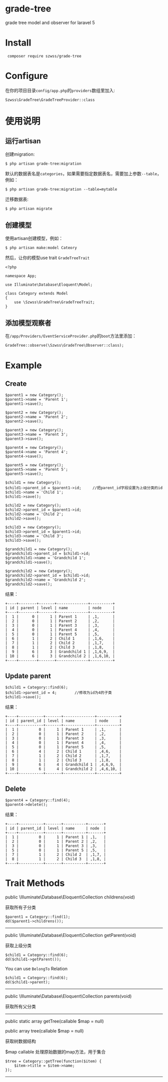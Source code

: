 # grade-tree

grade tree model and observer for laravel 5

# Install

     composer require szwss/grade-tree

# Configure

在你的项目目录`config/app.php`的`providers`数组里加入:

    Szwss\GradeTree\GradeTreeProvider::class
    
# 使用说明

## 运行artisan

创建migration:

    $ php artisan grade-tree:migration
    
默认的数据表名是`categories`，如果需要指定数据表名，需要加上参数`--table`，例如：

    $ php artisan grade-tree:migration --table=mytable
    
迁移数据表:

    $ php artisan migrate

## 创建模型
    
使用artisan创建模型，例如：

    $ php artisan make:model Cateory
    
然后，让你的模型use trait `GradeTreeTrait`
    
    <?php
    
    namespace App;
    
    use Illuminate\Database\Eloquent\Model;
    
    class Category extends Model
    {
        use \Szwss\GradeTree\GradeTreeTrait;
    }


## 添加模型观察者

在`/app/Providers/EventServiceProvider.php`的`boot`方法里添加：

    GradeTree::observe(\Szwss\GradeTree\Observer::class);
    
    
# Example


## Create

    $parent1 = new Category();
    $parent1->name = 'Parent 1';
    $parent1->save();

    $parent2 = new Category();
    $parent2->name = 'Parent 2';
    $parent2->save();

    $parent3 = new Category();
    $parent3->name = 'Parent 3';
    $parent3->save();

    $parent4 = new Category();
    $parent4->name = 'Parent 4';
    $parent4->save();

    $parent5 = new Category();
    $parent5->name = 'Parent 5';
    $parent5->save();

    $child1 = new Category();
    $child1->parent_id = $parent1->id;     //把parent_id字段设置为上级分类的id
    $child1->name = 'Child 1';
    $child1->save();

    $child2 = new Category();
    $child2->parent_id = $parent1->id;
    $child2->name = 'Child 2';
    $child2->save();

    $child3 = new Category();
    $child3->parent_id = $parent1->id;
    $child3->name = 'Child 3';
    $child3->save();

    $grandchild1 = new Category();
    $grandchild1->parent_id = $child1->id;
    $grandchild1->name = 'Grandchild 1';
    $grandchild1->save();

    $grandchild2 = new Category();
    $grandchild2->parent_id = $child1->id;
    $grandchild2->name = 'Grandchild 2';
    $grandchild2->save();
           
           
结果：
            
    +----+--------+-------+--------------+----------+
    | id | parent | level | name         | node     |
    +----+--------+-------+--------------+----------+
    |  1 |      0 |     1 | Parent 1     | ,1,      |
    |  2 |      0 |     1 | Parent 2     | ,2,      |
    |  3 |      0 |     1 | Parent 3     | ,3,      |
    |  4 |      0 |     1 | Parent 4     | ,4,      |
    |  5 |      0 |     1 | Parent 5     | ,5,      |
    |  6 |      1 |     2 | Child 1      | ,1,6,    |
    |  7 |      1 |     2 | Child 2      | ,1,7,    |
    |  8 |      1 |     2 | Child 3      | ,1,8,    |
    |  9 |      6 |     3 | Grandchild 1 | ,1,6,9,  |
    | 10 |      6 |     3 | Grandchild 2 | ,1,6,10, |
    +----+--------+-------+--------------+----------+
        

## Update parent

    $child1 = Category::find(6);
    $child1->parent_id = 4;        //修改为id为4的子类
    $child1->save();

结果：

    +----+-----------+-------+--------------+----------+
    | id | parent_id | level | name         | node     |
    +----+-----------+-------+--------------+----------+
    |  1 |         0 |     1 | Parent 1     | ,1,      |
    |  2 |         0 |     1 | Parent 2     | ,2,      |
    |  3 |         0 |     1 | Parent 3     | ,3,      |
    |  4 |         0 |     1 | Parent 4     | ,4,      |
    |  5 |         0 |     1 | Parent 5     | ,5,      |
    |  6 |         4 |     2 | Child 1      | ,4,6,    |
    |  7 |         1 |     2 | Child 2      | ,1,7,    |
    |  8 |         1 |     2 | Child 3      | ,1,8,    |
    |  9 |         6 |     4 | Grandchild 1 | ,4,6,9,  |
    | 10 |         6 |     4 | Grandchild 2 | ,4,6,10, |
    +----+-----------+-------+--------------+----------+
    
    
## Delete

    $parent4 = Category::find(4);
    $parent4->delete();
    
结果：
    
    +----+-----------+-------+----------+-------+
    | id | parent_id | level | name     | node  |
    +----+-----------+-------+----------+-------+
    |  1 |         0 |     1 | Parent 1 | ,1,   |
    |  2 |         0 |     1 | Parent 2 | ,2,   |
    |  3 |         0 |     1 | Parent 3 | ,3,   |
    |  5 |         0 |     1 | Parent 5 | ,5,   |
    |  7 |         1 |     2 | Child 2  | ,1,7, |
    |  8 |         1 |     2 | Child 3  | ,1,8, |
    +----+-----------+-------+----------+-------+
    


# Trait Methods

public \Illuminate\Database\Eloquent\Collection childrens(void)

获取所有子分类

    $parent1 = Category::find(1);
    dd($parent1->childrens());
    
---
    
public \Illuminate\Database\Eloquent\Collection getParent(void)

获取上级分类


    $child1 = Category::find(6);
    dd($child1->getParent());
    
You can use `BelongTo` Relation
    
    $child1 = Category::find(6);
    dd($child1->parent);

---

public \Illuminate\Database\Eloquent\Collection parents(void)

获取所有父分类

---

public static array getTree(callable $map = null)

public array tree(callable $map = null)

获取树数据结构

$map callable 处理原始数据的map方法，用于集合

    
    $tree = Category::getTree(function($item) {
        $item->title = $item->name;
    });
    
---